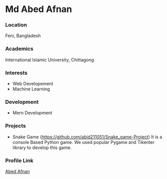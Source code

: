 # Md Abed Afnan

### Location

Feni, Bangladesh

### Academics

International Islamic University, Chittagong

### Interests

- Web Developement
- Machine Learning

### Development

- Mern Development

### Projects

- Snake Game (https://github.com/abid211051/Snake_game-Project) 
It is a console Based Python game. We used popular Pygame and Tikenter library to develop this game.

### Profile Link

[Abed Afnan](https://github.com/abid211051)